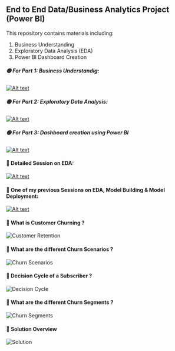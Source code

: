 ## End to End Data/Business Analytics Project (Power BI)

This repository contains materials including:

1. Business Understanding
2. Exploratory Data Analysis (EDA)
3. Power BI Dashboard Creation

##### 🟢 For Part 1: Business Understandig: 
[![Alt text](https://user-images.githubusercontent.com/34673684/123055818-d9aa3600-d438-11eb-87d5-b9846eb430d9.png)](https://www.youtube.com/watch?v=Xu5x-vn8J6M)
##### 🟢 For Part 2: Exploratory Data Analysis:
[![Alt text](https://user-images.githubusercontent.com/34673684/123055871-e9c21580-d438-11eb-93ef-9c2f94dc242f.png)](https://www.youtube.com/watch?v=HCpmbhS2kBs)
##### 🟢 For Part 3: Dashboard creation using Power BI
[![Alt text](https://user-images.githubusercontent.com/34673684/123055938-f9d9f500-d438-11eb-821b-725114d355cd.png)](https://www.youtube.com/watch?v=g2BXIb6E5cI)


#### 🔴 Detailed Session on EDA:

[![Alt text](https://user-images.githubusercontent.com/34673684/117579611-49cd5880-b126-11eb-9e2b-ef865c090808.png)](https://www.youtube.com/watch?v=baL7OrGWlxs)

#### 🔴 One of my previous Sessions on EDA, Model Building & Model Deployment: 

[![Alt text](https://raw.githubusercontent.com/pik1989/MLProject-Churn-Analysis-And-Prediction-Model/main/images/CC.JPG)](https://www.youtube.com/watch?v=GVECbcKUio4)

#### 🔴 What is Customer Churning ?

![Customer Retention](https://raw.githubusercontent.com/pik1989/MLProject-Churn-Analysis-And-Prediction-Model/main/images/Telco1.JPG)

#### 🔴 What are the different Churn Scenarios ?

![Churn Scenarios](https://raw.githubusercontent.com/pik1989/MLProject-Churn-Analysis-And-Prediction-Model/main/images/Telco2.JPG)

#### 🔴 Decision Cycle of a Subscriber ?

![Decision Cycle](https://raw.githubusercontent.com/pik1989/MLProject-Churn-Analysis-And-Prediction-Model/main/images/Telco3.JPG)

#### 🔴 What are the different Churn Segments ?

![Churn Segments](https://raw.githubusercontent.com/pik1989/MLProject-Churn-Analysis-And-Prediction-Model/main/images/Telco4.JPG)

#### 🔴 Solution Overview

![Solution](https://raw.githubusercontent.com/pik1989/MLProject-Churn-Analysis-And-Prediction-Model/main/images/Telco5.JPG)

